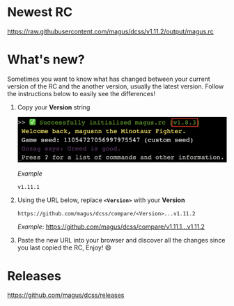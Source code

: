 # Newest RC

https://raw.githubusercontent.com/magus/dcss/v1.11.2/output/magus.rc

# What's new?

Sometimes you want to know what has changed between your current version
of the RC and the another version, usually the latest version.
Follow the instructions below to easily see the differences!

1. Copy your **Version** string

    ![Example screenshot highlighting magus.rc version string](https://raw.githubusercontent.com/magus/dcss/master/static/version-string-example.97956d.png)

    _Example_
    ```
    v1.11.1
    ```

1. Using the URL below, replace **`<Version>`** with your **Version**

    ```
    https://github.com/magus/dcss/compare/<Version>...v1.11.2
    ```
    _Example_: https://github.com/magus/dcss/compare/v1.11.1...v1.11.2

1. Paste the new URL into your browser and discover all the changes since you last copied the RC, Enjoy! 😄


# Releases

https://github.com/magus/dcss/releases

